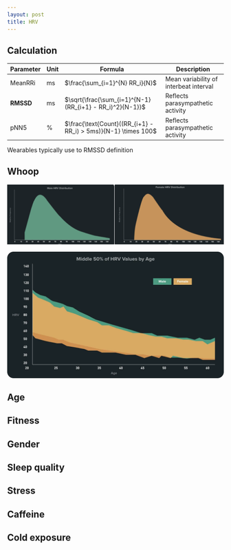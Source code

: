 ```yaml
---
layout: post
title: HRV
---
```


## Calculation

|Parameter|Unit|Formula|Description|
|---|---|---|---|
|MeanRRi|ms|$\frac{\sum_{i=1}^{N} RR_i}{N}$|Mean variability of interbeat interval|
|**RMSSD**|ms|$\sqrt{\frac{\sum_{i=1}^{N-1} (RR_{i+1} - RR_i)^2}{N-1}}$|Reflects parasympathetic activity|
|pNN5|%|$\frac{\text{Count}((RR_{i+1} - RR_i) > 5ms)}{N-1} \times 100$|Reflects parasympathetic activity|

Wearables typically use to RMSSD definition 

## Whoop


![alt text](malefemale.png)

![alt text](image-2.png)

## Age

## Fitness

## Gender

## Sleep quality

## Stress

## Caffeine

## Cold exposure